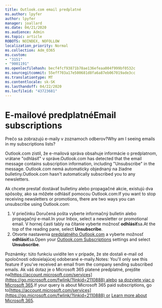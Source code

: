 ```yaml
---
title: Outlook.com email predplatné
ms.author: lpyfer
author: lpyfer
manager: joallard
ms.date: 04/21/2020
ms.audience: Admin
ms.topic: article
ROBOTS: NOINDEX, NOFOLLOW
localization_priority: Normal
ms.collection: Adm_O365
ms.custom:
- "3151"
- "9001191"
ms.openlocfilehash: becf4fcf93871b78ae136efeaa004f999bf0532c
ms.sourcegitcommit: 55eff703a17e500681d8fa6a87eb067019ade3cc
ms.translationtype: MT
ms.contentlocale: sk-SK
ms.lasthandoff: 04/22/2020
ms.locfileid: "43723681"
---
```

# <a name="email-subscriptions"></a><span data-ttu-id="4adc6-102">E-mailové predplatné</span><span class="sxs-lookup"><span data-stu-id="4adc6-102">Email subscriptions</span></span>

<span data-ttu-id="4adc6-103">Prečo sa zobrazujú e-maily v zoznamoch odberov?</span><span class="sxs-lookup"><span data-stu-id="4adc6-103">Why am I seeing emails in my subscriptions lists?</span></span>

<span data-ttu-id="4adc6-104">Outlook.com zistil, že e-mailová správa obsahuje informácie o predplatnom, vrátane "odhlásiť" v správe.</span><span class="sxs-lookup"><span data-stu-id="4adc6-104">Outlook.com has detected that the email message contains subscription information, including "Unsubscribe" in the message.</span></span> <span data-ttu-id="4adc6-105">Outlook.com nemá automaticky objednaný na žiadne bulletiny.</span><span class="sxs-lookup"><span data-stu-id="4adc6-105">Outlook.com hasn't automatically subscribed you to any newsletters.</span></span>

<span data-ttu-id="4adc6-106">Ak chcete prestať dostávať bulletiny alebo propagačné akcie, existujú dva spôsoby, ako sa môžete odhlásiť pomocou Outlook.com:</span><span class="sxs-lookup"><span data-stu-id="4adc6-106">If you want to stop receiving newsletters or promotions, there are two ways you can unsubscribe using Outlook.com:</span></span>
1. <span data-ttu-id="4adc6-107">V priečinku Doručená pošta vyberte informačný bulletin alebo propagačný e-mail.</span><span class="sxs-lookup"><span data-stu-id="4adc6-107">In your Inbox, select a newsletter or promotional email.</span></span> <span data-ttu-id="4adc6-108">V hornej časti tably na čítanie vyberte možnosť **odhlásiť**sa.</span><span class="sxs-lookup"><span data-stu-id="4adc6-108">At the top of the reading pane, select **Unsubscribe**.</span></span>
2. <span data-ttu-id="4adc6-109">Otvorte nastavenia [predplatného Outlook.com](https://go.microsoft.com/fwlink/?linkid=2110887) a vyberte možnosť **odhlásiť**sa.</span><span class="sxs-lookup"><span data-stu-id="4adc6-109">Open your [Outlook.com Subscriptions](https://go.microsoft.com/fwlink/?linkid=2110887) settings and select **Unsubscribe**.</span></span>

<span data-ttu-id="4adc6-110">Poznámky: túto funkciu uvidíte len v prípade, že ste dostali e-mail od spoločnosti odosielajúcej odoberané e-maily.</span><span class="sxs-lookup"><span data-stu-id="4adc6-110">Notes: You'll only see this feature if you've received an email from the company sending subscribed emails.</span></span>
<span data-ttu-id="4adc6-111">Ak váš dotaz je o Microsoft 365 platené predplatné, prejdite na[https://account.microsoft.com/services](https://go.microsoft.com/fwlink/?linkid=2110888) alebo [sa dozviete viac o Microsoft 365](https://products.office.com/compare-all-microsoft-office-products?tab=1&WT.mc_id=PROD_OL-Web_Support_O365NewValue_Upgrade).</span><span class="sxs-lookup"><span data-stu-id="4adc6-111">If your query is about Microsoft 365 paid subscriptions, go to[https://account.microsoft.com/services](https://go.microsoft.com/fwlink/?linkid=2110888) or [Learn more about Microsoft 365](https://products.office.com/compare-all-microsoft-office-products?tab=1&WT.mc_id=PROD_OL-Web_Support_O365NewValue_Upgrade).</span></span>
  